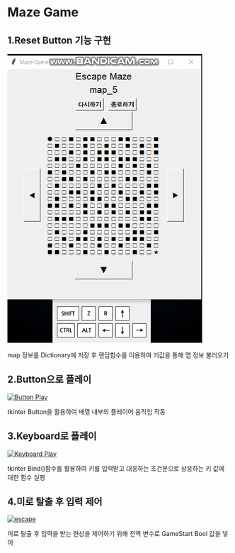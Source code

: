 <div align = left>
  <h1>Maze Game</h1>  
  <h2>1.Reset Button 기능 구현</h2>
  <div>
    <a href="https://github.com/seokho94/PORTFOLIO/blob/main/PythonProject/mazeGame/images/reset_button.gif"><img src = "https://github.com/seokho94/PORTFOLIO/blob/main/PythonProject/mazeGame/images/reset_button.gif" alt="Reset Button"></a>
  </div>
  <p>map 정보를 Dictionary에 저장 후 랜덤함수를 이용하여 키값을 통해 맵 정보 불러오기</p>  
  <h2>2.Button으로 플레이</h2>
  <div>
    <a href="https://github.com/seokho94/PORTFOLIO/blob/main/PythonProject/mazeGame/images/button_play.gif"><img src = "https://github.com/seokho94/PORTFOLIO/blob/main/PythonProject/mazeGame/images/button_play.gif" alt="Button Play"></a>
  </div>
  <p>tkinter Button을 활용하여 배열 내부의 플레이어 움직임 작동</p>  
  <h2>3.Keyboard로 플레이</h2>
  <div>
    <a href="https://github.com/seokho94/PORTFOLIO/blob/main/PythonProject/mazeGame/images/keyboard_play.gif"><img src = "https://github.com/seokho94/PORTFOLIO/blob/main/PythonProject/mazeGame/images/keyboard_play.gif" alt="Keyboard Play"></a>
  </div>  
  <p>tkinter Bind()함수를 활용하여 키를 입력받고 대응하는 조건문으로 상응하는 키 값에 대한 함수 실행</p>  
  <h2>4.미로 탈출 후 입력 제어</h2>
  <div>
    <a href="https://github.com/seokho94/PORTFOLIO/blob/main/PythonProject/mazeGame/images/escape"><img src = "https://github.com/seokho94/PORTFOLIO/blob/main/PythonProject/mazeGame/images/escape.gif" alt="escape"></a>
  </div>
  <p>미로 탈출 후 입력을 받는 현상을 제어하기 위해 전역 변수로 GameStart Bool 값을 넣어 </p>  
</div>
